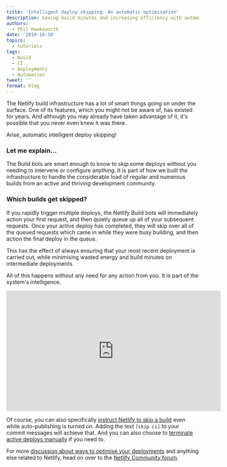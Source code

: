 ```yaml
---
title: 'Intelligent deploy skipping: An automatic optimisation'
description: Saving build minutes and increasing efficiency with automatic deploy skipping
authors:
  - Phil Hawksworth
date: '2019-10-10'
topics:
  - tutorials
tags:
  - Build
  - CI
  - Deployments
  - Automation
tweet: ''
format: blog
---
```

The Netlify build infrastructure has a lot of smart things going on under the surface. One of its features, which you might not be aware of, has existed for years. And although you may already have taken advantage of it, it's possible that you never even knew it was there.

Arise, automatic intelligent deploy skipping!

### Let me explain...

The Build bots are smart enough to know to skip some deploys without you needing to intervene or configure anything. It is part of how we built the infrastructure to handle the considerable load of regular and numerous builds from an active and thriving development community.

### Which builds get skipped?

If you rapidly trigger multiple deploys, the Netlify Build bots will immediately action your first request, and then quietly queue up all of your subsequent requests. Once your active deploy has completed, they will skip over all of the queued requests which came in while they were busy building, and then action the final deploy in the queue.

This has the effect of always ensuring that your most recent deployment is carried out, while minimising wasted energy and build minutes on intermediate deployments.

All of this happens without any need for any action from you. It is part of the system's intelligence.

<iframe width="560" height="315" src="https://www.youtube.com/embed/CuGeaHaW0Rc" frameborder="0" allow="accelerometer; autoplay; encrypted-media; gyroscope; picture-in-picture" allowfullscreen></iframe>

Of course, you can also specifically [instruct Netlify to skip a build](/blog/2018/10/08/get-more-control-over-netlify-continuous-deployment-with-deploy-skipping/) even while auto-publishing is turned on. Adding the text `[skip ci]` to your commit messages will achieve that. And you can also choose to [terminate active deploys manually](https://www.netlify.com/blog/2019/06/04/introducing-cancelable-deploys/) if you need to.

For more [discussion about ways to optimise your deployments](https://community.netlify.com/t/common-issue-how-can-i-optimize-my-netlify-build-time/3907?utm_source=blog&utm_medium=intelligent-deploy-skip-pnh&utm_campaign=devex) and anything else related to Netlify, head on over to the [Netlify Community forum](https://community.netlify.com?utm_source=blog&utm_medium=intelligent-deploy-skip-pnh&utm_campaign=devex).
